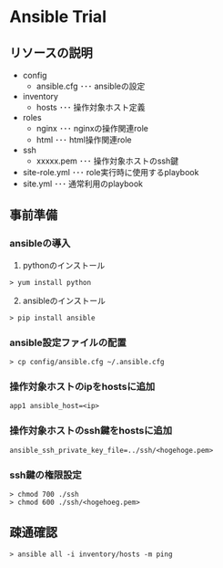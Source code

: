 # Ansible Trial

## リソースの説明

- config
    - ansible.cfg   ･･･ ansibleの設定
- inventory
    - hosts ･･･ 操作対象ホスト定義
- roles
    - nginx ･･･ nginxの操作関連role
    - html  ･･･ html操作関連role
- ssh
    - xxxxx.pem ･･･ 操作対象ホストのssh鍵
- site-role.yml ･･･ role実行時に使用するplaybook
- site.yml      ･･･ 通常利用のplaybook

## 事前準備

### ansibleの導入

1. pythonのインストール

```
> yum install python
```

2. ansibleのインストール

```
> pip install ansible
```

### ansible設定ファイルの配置

```
> cp config/ansible.cfg ~/.ansible.cfg
```

### 操作対象ホストのipをhostsに追加

```
app1 ansible_host=<ip>
```

### 操作対象ホストのssh鍵をhostsに追加

```
ansible_ssh_private_key_file=../ssh/<hogehoge.pem>
```

### ssh鍵の権限設定

```
> chmod 700 ./ssh
> chmod 600 ./ssh/<hogehoeg.pem>
```

## 疎通確認

```
> ansible all -i inventory/hosts -m ping 
```

